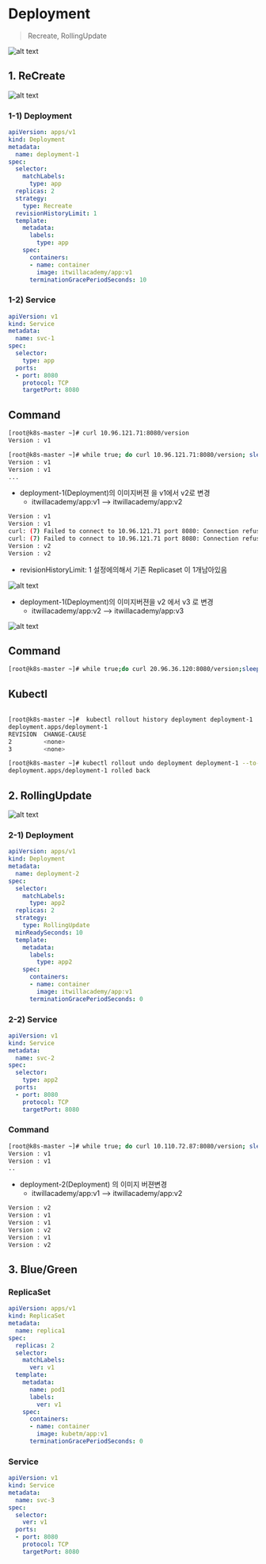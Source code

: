 # Deployment

> Recreate, RollingUpdate

![alt text](image-31.png)

  ## 1. ReCreate
  
  ![alt text](image-29.png)

   ### 1-1) Deployment  

```yaml
apiVersion: apps/v1
kind: Deployment
metadata:
  name: deployment-1
spec:
  selector:
    matchLabels:
      type: app
  replicas: 2
  strategy:
    type: Recreate
  revisionHistoryLimit: 1
  template:
    metadata:
      labels:
        type: app
    spec:
      containers:
      - name: container
        image: itwillacademy/app:v1
      terminationGracePeriodSeconds: 10
```

   ### 1-2) Service

```yml
apiVersion: v1
kind: Service
metadata:
  name: svc-1
spec:
  selector:
    type: app
  ports:
  - port: 8080
    protocol: TCP
    targetPort: 8080
```


  ## Command 
```bash
[root@k8s-master ~]# curl 10.96.121.71:8080/version
Version : v1

[root@k8s-master ~]# while true; do curl 10.96.121.71:8080/version; sleep 1; done
Version : v1
Version : v1
...
```

- deployment-1(Deployment)의 이미지버젼 을 v1에서 v2로 변경
  - itwillacademy/app:v1 --> itwillacademy/app:v2

```bash
Version : v1
Version : v1
curl: (7) Failed to connect to 10.96.121.71 port 8080: Connection refused
curl: (7) Failed to connect to 10.96.121.71 port 8080: Connection refused
Version : v2
Version : v2

```

- revisionHistoryLimit: 1 설정에의해서 기존 Replicaset 이 1개남아있음

![alt text](image-61.png)

- deployment-1(Deployment)의 이미지버젼을 v2 에서  v3 로 변경
  - itwillacademy/app:v2 --> itwillacademy/app:v3

![alt text](image-62.png)


  ## Command
```bash
[root@k8s-master ~]# while true;do curl 20.96.36.120:8080/version;sleep 1;done
```

  ## Kubectl

```bash
  
[root@k8s-master ~]#  kubectl rollout history deployment deployment-1
deployment.apps/deployment-1 
REVISION  CHANGE-CAUSE
2         <none>
3         <none>

[root@k8s-master ~]# kubectl rollout undo deployment deployment-1 --to-revision=2
deployment.apps/deployment-1 rolled back

```

  ## 2. RollingUpdate 

  ![alt text](image-30.png)


  ### 2-1) Deployment

```yml
apiVersion: apps/v1
kind: Deployment
metadata:
  name: deployment-2
spec:
  selector:
    matchLabels:
      type: app2
  replicas: 2
  strategy:
    type: RollingUpdate
  minReadySeconds: 10
  template:
    metadata:
      labels:
        type: app2
    spec:
      containers:
      - name: container
        image: itwillacademy/app:v1
      terminationGracePeriodSeconds: 0
```


   ### 2-2) Service 

```yml
apiVersion: v1
kind: Service
metadata:
  name: svc-2
spec:
  selector:
    type: app2
  ports:
  - port: 8080
    protocol: TCP
    targetPort: 8080
```

  ### Command

```bash
[root@k8s-master ~]# while true; do curl 10.110.72.87:8080/version; sleep 1; done
Version : v1
Version : v1
..
```
- deployment-2(Deployment) 의  이미지 버젼변경
  - itwillacademy/app:v1 --> itwillacademy/app:v2


```bash
Version : v2
Version : v1
Version : v1
Version : v2
Version : v1
Version : v2

```

  ## 3. Blue/Green

  ### ReplicaSet 

```yml
apiVersion: apps/v1
kind: ReplicaSet
metadata:
  name: replica1
spec:
  replicas: 2
  selector:
    matchLabels:
      ver: v1
  template:
    metadata:
      name: pod1
      labels:
        ver: v1
    spec:
      containers:
      - name: container
        image: kubetm/app:v1
      terminationGracePeriodSeconds: 0
```
     
   ### Service

```yml
apiVersion: v1
kind: Service
metadata:
  name: svc-3
spec:
  selector:
    ver: v1
  ports:
  - port: 8080
    protocol: TCP
    targetPort: 8080
```
       